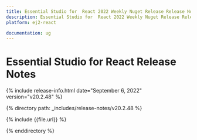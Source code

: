 ```yaml
---
title: Essential Studio for  React 2022 Weekly Nuget Release Release Notes  
description: Essential Studio for  React 2022 Weekly Nuget Release Release Notes  
platform: ej2-react

documentation: ug
---
```


# Essential Studio for  React   Release Notes  

{% include release-info.html date="September 6, 2022"   version="v20.2.48" %} 

{% directory path: _includes/release-notes/v20.2.48 %}

{% include {{file.url}} %}

{% enddirectory %}
